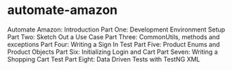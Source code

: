 # automate-amazon
Automate Amazon:
Introduction
Part One: Development Environment Setup
Part Two: Sketch Out a Use Case
Part Three: CommonUtils, methods and exceptions
Part Four: Writing a Sign In Test
Part Five: Product Enums and Product Objects
Part Six: Initializing Login and Cart
Part Seven: Writing a Shopping Cart Test
Part Eight: Data Driven Tests with TestNG XML

